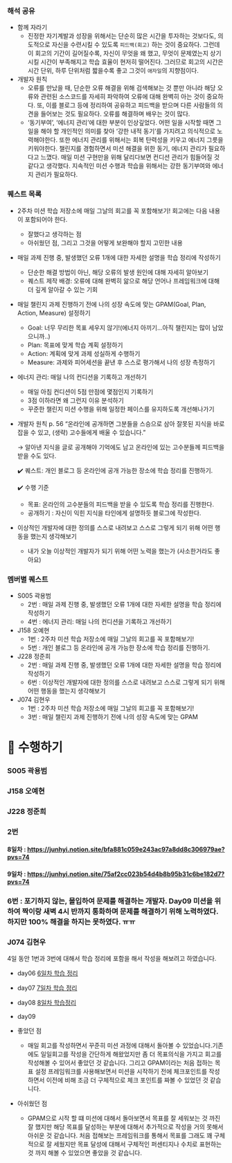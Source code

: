 
### 해석 공유

- 함께 자라기
    - 진정한 자기계발과 성장을 위해서는 단순히 많은 시간을 투자하는 것보다도, 의도적으로 자신을 수련시킬 수 있도록 `피드백(회고)` 하는 것이 중요하다. 그런데 이 회고의 기간이 길어질수록, 자신이 무엇을 왜 했고, 무엇이 문제였는지 상기시킬 시간이 부족해지고 학습 효율이 현저히 떨어진다. 그러므로 회고의 시간은 시간 단위, 하루 단위처럼 짧을수록 좋고 그것이 `애자일`의 지향점이다.
- 개발자 원칙
    - 오류를 만났을 때, 단순한 오류 해결을 위해 검색해보는 것 뿐만 아니라 해당 오류와 관련된 소스코드를 자세히 파악하여 오류에 대해 완벽히 아는 것이 중요하다. 또, 이를 블로그 등에 정리하여 공유하고 피드백을 받으며 다른 사람들의 의견을 들어보는 것도 필요하다. 오류를 해결하며 배우는 것이 많다.
    - ‘동기부여’, ‘에너지 관리’에 대한 부분이 인상깊었다. 어떤 일을 시작할 때면 그 일을 해야 할 개인적인 의미를 찾아 ‘강한 내적 동기’를 가지려고 의식적으로 노력해야한다. 또한 에너지 관리를 위해서는 회복 탄력성을 키우고 에너지 그릇을 키워야한다. 챌린지를 경험하면서 미션 해결을 위한 동기, 에너지 관리가 필요하다고 느꼈다. 매일 미션 구현만을 위해 달리다보면 컨디션 관리가 힘들어질 것 같다고 생각했다. 지속적인 미션 수행과 학습을 위해서는 강한 동기부여와 에너지 관리가 필요하다.

### 퀘스트 목록

- 2주차 미션 학습 저장소에 매일 그날의 회고를 꼭 포함해보기! 회고에는 다음 내용이 포함되어야 한다.
    - 잘했다고 생각하는 점
    - 아쉬웠던 점, 그리고 그것을 어떻게 보완해야 할지 고민한 내용

- 매일 과제 진행 중, 발생했던 오류 1개에 대한 자세한 설명을 학습 정리에 작성하기
    - 단순한 해결 방법이 아닌, 해당 오류의 발생 원인에 대해 자세히 알아보기
    - 퀘스트 제작 배경: 오류에 대해 완벽히 앎으로 해당 언어나 프레임워크에 대해 더 깊게 알아갈 수 있는 기회

- 매일 챌린지 과제 진행하기 전에 나의 성장 속도에 맞는 GPAM(Goal, Plan, Action, Measure) 설정하기
    - Goal: 너무 무리한 목표 세우지 않기!(에너지 아끼기…아직 챌린지는 많이 남았으니까..)
    - Plan: 목표에 맞게 학습 계획 설정하기
    - Action: 계획에 맞게 과제 성실하게 수행하기
    - Measure: 과제와 피어세션을 끝낸 후 스스로 평가해서 나의 성장 측정하기

- 에너지 관리: 매일 나의 컨디션을 기록하고 개선하기
    - 매일 아침 컨디션이 5점 만점에 몇점인지 기록하기
    - 3점 이하라면 왜 그런지 이유 분석하기
    - 꾸준한 챌린지 미션 수행을 위해 일정한 페이스를 유지하도록 개선해나가기

- 개발자 원칙 p. 56 “온라인에 공개하면 그분들을 스승으로 삼아 잘못된 지식을 바로잡을 수 있고, (생략) 고수들에게 배울 수 있습니다.”
    
    → 알아낸 지식을 글로 공개해야 기억에도 남고 온라인에 있는 고수분들께 피드백을 받을 수도 있다.
    
    ✔️ 퀘스트: 개인 블로그 등 온라인에 공개 가능한 장소에 학습 정리를 진행하기.
    
    ✔️ 수행 기준
    
    - 목표: 온라인의 고수분들의 피드백을 받을 수 있도록 학습 정리를 진행한다.
    - 공개하기 : 자신이 익힌 지식을 타인에게 설명하듯 블로그에 작성한다.

- 이상적인 개발자에 대한 정의를 스스로 내려보고 스스로 그렇게 되기 위해 어떤 행동을 했는지 생각해보기
    - 내가 오늘 이상적인 개발자가 되기 위해 어떤 노력을 했는가 (사소한거라도 좋아요)
      
### 멤버별 퀘스트 
- S005 곽용범
    - 2번 : 매일 과제 진행 중, 발생했던 오류 1개에 대한 자세한 설명을 학습 정리에 작성하기
    - 4번 : 에너지 관리: 매일 나의 컨디션을 기록하고 개선하기
- J158 오예현
    - 1번 : 2주차 미션 학습 저장소에 매일 그날의 회고를 꼭 포함해보기!
    - 5번 : 개인 블로그 등 온라인에 공개 가능한 장소에 학습 정리를 진행하기.
- J228 정준희
    - 2번 : 매일 과제 진행 중, 발생했던 오류 1개에 대한 자세한 설명을 학습 정리에 작성하기
    - 6번 : 이상적인 개발자에 대한 정의를 스스로 내려보고 스스로 그렇게 되기 위해 어떤 행동을 했는지 생각해보기
- J074 김현우
    - 1번 : 2주차 미션 학습 저장소에 매일 그날의 회고를 꼭 포함해보기!
    - 3번 : 매일 챌린지 과제 진행하기 전에 나의 성장 속도에 맞는 GPAM
      
# 🧘 수행하기

### S005 곽용범

### J158 오예현

### J228 정준희
### 2번
#### 8일차 : https://junhyi.notion.site/bfa881c059e243ac97a8dd8c306979ae?pvs=74 
#### 9일차 : https://junhyi.notion.site/75af2cc023b54d4b8b95b31c6be182d7?pvs=74

### 6번 : 포기하지 않는, 몰입하여 문제를 해결하는 개발자. Day09 미션을 위하여 짝이랑 새벽 4시 반까지 통화하며 문제를 해결하기 위해 노력하였다. 하지만 100% 해결을 하지는 못하였다. ㅠㅠ

### J074 김현우
4일 동안 1번과 3번에 대해서 학습 정리에 포함을 해서 작성을 해보려고 하였습니다. 

- day06
  [6일차 학습 정리](https://jacky0831.notion.site/day6_-1c0a064e963243b880de9c5a2bba05bc?pvs=4)
- day07
  [7일차 학습 정리](https://jacky0831.notion.site/day6_-1c0a064e963243b880de9c5a2bba05bc?pvs=4)
- day08
  [8일차 학습정리](https://jacky0831.notion.site/day6_-1c0a064e963243b880de9c5a2bba05bc?pvs=4)
- day09

- 좋았던 점
  - 매일 회고를 작성하면서 꾸준히 미션 과정에 대해서 돌아볼 수 있었습니다.기존에도 일일회고를 작성을 간단하게 해왔었지만 좀 더 목표의식을 가지고 회고를 작성해볼 수 있어서 좋았던 것 같습니다. 그리고 GPAM이라는 처음 접하는 목표 설정 프레임워크를 사용해보면서 미션을 시작하기 전에 체크포인트를 작성하면서 이전에 비해 조금 더 구체적으로 체크 포인트를 짜볼 수 있었던 것 같습니다.

- 아쉬웠던 점
  - GPAM으로 시작 할 떄 미션에 대해서 돌아보면서 목표를 잘 세워보는 것 까진 잘 했지만 해당 목표를 달성하는 부분에 대해서 추가적으로 작성을 거의 못해서 아쉬운 것 같습니다. 처음 접해보는 프레임워크를 통해서 목표를 그래도 꽤 구체적으로 잘 세웠지만 목표 달성에 대해서 구체적인 퍼센티지나 수치로 표현하는 것 까지 해볼 수 있었으면 좋았을 것 같습니다. 
